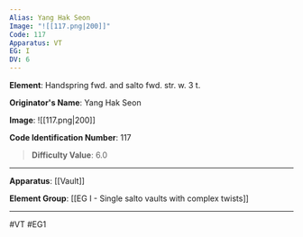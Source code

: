 ```yaml
---
Alias: Yang Hak Seon
Image: "![[117.png|200]]"
Code: 117
Apparatus: VT
EG: I
DV: 6
---
```

**Element**: Handspring fwd. and salto fwd. str. w. 3 t.

**Originator's Name**: Yang Hak Seon

**Image**:
![[117.png|200]]

**Code Identification Number**: 117

>**Difficulty Value**: 6.0

___
**Apparatus**: [[Vault]]

**Element Group**: [[EG I - Single salto vaults with complex twists]]
___
#VT #EG1
